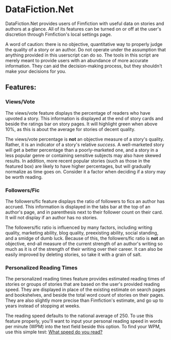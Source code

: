 # DataFiction.Net
DataFiction.Net provides users of Fimfiction with useful data on stories and authors at a glance. All of its features can be turned on or off at the user's discretion through Fimfiction's local settings page.

A word of caution: there is no objective, quantitative way to properly judge the quality of a story or an author. Do not operate under the assumption that anything provided in this userscript can do so. The tools in this script are merely meant to provide users with an abundance of more accurate information. They can aid the decision-making process, but they shouldn't make your decisions for you.

## Features:
### Views/Vote
The views/vote feature displays the percentage of readers who have upvoted a story. This information is displayed at the end of story cards and beside the ratings bar on story pages. It will highlight green when above 10%, as this is about the average for stories of decent quality.

The views/vote percentage is **not** an objective measure of a story's quality. Rather, it is an indicator of a story's relative *success.* A well-marketed story will get a better percentage than a poorly-marketed one, and a story in a less popular genre or containing sensitive subjects may also have skewed results. In addition, more recent popular stories (such as those in the featured box) are likely to have higher percentages, but will gradually normalize as time goes on. Consider it a factor when deciding if a story may be worth reading.

### Followers/Fic
The followers/fic feature displays the ratio of followers to fics an author has accrued. This information is displayed in the tabs bar at the top of an author's page, and in parenthesis next to their follower count on their card. It will not display if an author has no stories.

The followers/fic ratio is influenced by many factors, including writing quality, marketing ability, blog quality, preexisting ability, social standing, and a smidge of dumb luck. Because of this, the followers/fic ratio is **not** an objective, end-all measure of the current strength of an author's writing so much as it is of the strength of their writing over their career. It can also be easily improved by deleting stories, so take it with a grain of salt.

### Personalized Reading Times
The personalized reading times feature provides estimated reading times of stories or groups of stories that are based on the user's provided reading speed. They are displayed in place of the existing estimate on search pages and bookshelves, and beside the total word count of stories on their pages. They are also slightly more precise than Fimfiction's estimate, and go up to years instead of stopping at weeks. 

The reading speed defaults to the national average of 250. To use this feature properly, you'll want to input your personal reading speed in words per minute (WPM) into the text field beside this option. To find your WPM, use this simple test: [What speed do you read?](https://www.staples.com/sbd/cre/marketing/technology-research-centers/ereaders/speed-reader/iframe.html)
